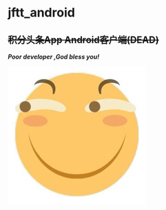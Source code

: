 # jftt_android

## ~~积分头条App Android客户端(DEAD)~~

***Poor developer ,God bless you!***

![滑稽稽](huaji.jpg "拜拜！")